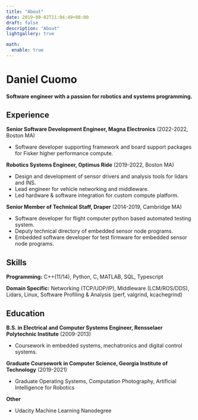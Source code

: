 ```yaml
---
title: "About"
date: 2019-08-02T11:04:49+08:00
draft: false
description: "About"
lightgallery: true

math:
  enable: true
---
```


Daniel Cuomo
======

#### Software engineer with a passion for robotics and systems programming.

Experience
---------
**Senior Software Development Engineer, Magna Electronics** (2022-2022, Boston MA)
- Software developer supporting framework and board support packages for Fisker higher performance compute.

**Robotics Systems Engineer, Optimus Ride** (2019-2022, Boston MA)

- Design and development of sensor drivers and analysis tools for lidars and INS.
- Lead engineer for vehicle networking and middleware.
- Led hardware & software integration for custom compute platform.

**Senior Member of Technical Staff, Draper** (2014-2019, Cambridge MA)

- Software developer for flight computer python based automated testing system.
- Deputy technical directory of embedded sensor node programs.
- Embedded software developer for test firmware for embedded sensor node programs.

Skills
------
**Programming:** C++(11/14), Python, C, MATLAB, SQL, Typescript

**Domain Specific:** Networking (TCP/UDP/IP), Middleware (LCM/ROS/DDS), Lidars, Linux, Software Profiling & Analysis (perf, valgrind, kcachegrind) 

Education
---------

**B.S. in Electrical and Computer Systems Engineer, Rensselaer Polytechnic Institute** (2009-2013)

- Coursework in embedded systems, mechatronics and digital control systems.

**Graduate Coursework in Computer Science, Georgia Institute of Technology** (2019-2021)

- Graduate Operating Systems, Computation Photography, Artificial Intelligence for Robotics

**Other** 

- Udacity Machine Learning Nanodegree

